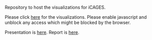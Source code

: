 Repository to host the visualizations for iCAGES.


Please click [here](https://wglab.openbioinformatics.org/GDNNP-visualization/) for the visualizations.
Please enable javascript and unblock any access which might be blocked by the browser.

Presentation is [here](https://github.com/WGLab/GDNNP-visualization/blob/master/docs/D3_Visualizations.pdf).
Report is [here](https://github.com/WGLab/GDNNP-visualization/blob/master/docs/Final_Project_Report_aa3931_SP17.docx).
